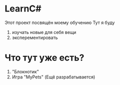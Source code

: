 # LearnC#
Этот проект посвящён моему обучению
Тут я буду 
1. изучать новые для себя вещи
2. эксперементировать

Что тут уже есть?
=================
1. "Блокнотик"
2. Игра "MyPets" (Ещё разрабатывается)

